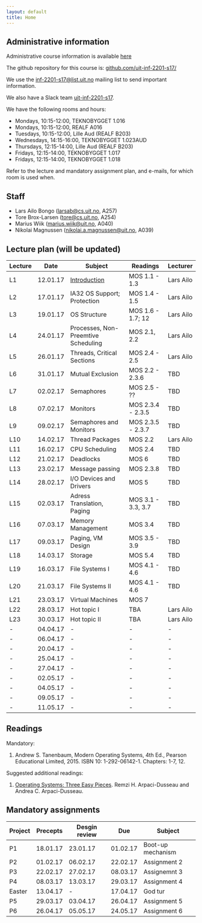 ```yaml
---
layout: default
title: Home
---
```


## Administrative information

Administrative course information is available [here](https://uit.no/utdanning/emner/emne/481430/inf-2201)

The github repository for this course is: [github.com/uit-inf-2201-s17/](https://github.com/uit-inf-2201-s17/)

We use the [inf-2201-s17@list.uit.no](https://list.uit.no/sympa/info/inf-2201-s17) mailing list to send important information.

We also have a Slack team [uit-inf-2201-s17](https://uit-inf-2201-s17.slack.com).

We have the following rooms and hours:

* Mondays, 10:15-12:00, TEKNOBYGGET 1.016
* Mondays, 10:15-12:00, REALF A016
* Tuesdays, 10:15-12:00, Lille Aud (REALF B203)
* Wednesdays, 14:15-16:00, TEKNOBYGGET 1.023AUD
* Thursdays, 12:15-14:00, Lille Aud (REALF B203)
* Fridays, 12:15-14:00, TEKNOBYGGET 1.017
* Fridays, 12:15-14:00, TEKNOBYGGET 1.018

Refer to the lecture and mandatory assignment plan, and e-mails, for which room is used when.

## Staff

* Lars Ailo Bongo (larsab@cs.uit.no, A257)
* Tore Brox-Larsen (tore@cs.uit.no, A254)
* Marius Wiik (marius.wiik@uit.no, A040)
* Nikolai Magnussen (nikolai.a.magnussen@uit.no, A039)

## Lecture plan (will be updated)

| Lecture | Date | Subject	    | Readings  | Lecturer  |
|---------|------|--------------|-----------|-----------|
| L1  | 12.01.17 | [Introduction](lectures/01-introduction.pptx) | MOS 1.1 - 1.3  | Lars Ailo |
| L2  | 17.01.17 | IA32 OS Support; Protection | MOS 1.4 - 1.5 | Lars Ailo |
| L3  | 19.01.17 | OS Structure | MOS 1.6 - 1.7; 12 | Lars Ailo |
| L4  | 24.01.17 | Processes, Non-Preemtive Scheduling | MOS 2.1, 2.2 | Lars Ailo |
| L5  | 26.01.17 | Threads, Critical Sections | MOS 2.4 - 2.5 | Lars Ailo |
| L6  | 31.01.17 | Mutual Exclusion | MOS 2.2 - 2.3.6 | TBD |
| L7  | 02.02.17 | Semaphores | MOS 2.5 - ?? | TBD |
| L8  | 07.02.17 | Monitors   | MOS 2.3.4 - 2.3.5 | TBD |
| L9  | 09.02.17 | Semaphores and Monitors | MOS 2.3.5 - 2.3.7 | TBD |
| L10 | 14.02.17 | Thread Packages | MOS 2.2 | Lars Ailo |
| L11 | 16.02.17 | CPU Scheduling | MOS 2.4 | TBD |
| L12 | 21.02.17 | Deadlocks | MOS 6 | TBD |
| L13 | 23.02.17 | Message passing | MOS 2.3.8 | TBD |
| L14 | 28.02.17 | I/O Devices and Drivers | MOS 5 | TBD |
| L15 | 02.03.17 | Adress Translation, Paging | MOS 3.1 - 3.3, 3.7| TBD |
| L16 | 07.03.17 | Memory Management | MOS 3.4 | TBD |
| L17 | 09.03.17 | Paging, VM Design | MOS 3.5 - 3.9 | TBD |
| L18 | 14.03.17 | Storage | MOS 5.4 | TBD |
| L19 | 16.03.17 | File Systems I | MOS 4.1 - 4.6 | TBD |
| L20 | 21.03.17 | File Systems II | MOS 4.1 - 4.6 | TBD |
| L21 | 23.03.17 | Virtual Machines | MOS 7 | |
| L22 | 28.03.17 | Hot topic I | TBA | Lars Ailo |
| L23 | 30.03.17 | Hot topic II | TBA | Lars Ailo |
| -   | 04.04.17 | - | - | - |
| -   | 06.04.17 | - | - | - |
| -   | 20.04.17 | - | - | - |
| -   | 25.04.17 | - | - | - |
| -   | 27.04.17 | - | - | - |
| -   | 02.05.17 | - | - | - |
| -   | 04.05.17 | - | - | - |
| -   | 09.05.17 | - | - | - |
| -   | 11.05.17 | - | - | - |

## Readings

Mandatory:

1. Andrew S. Tanenbaum, Modern Operating Systems, 4th Ed., Pearson Educational Limited, 2015. ISBN 10: 1-292-06142-1. Chapters: 1-7, 12.

Suggested additional readings:

1. [Operating Systems: Three Easy Pieces](http://pages.cs.wisc.edu/~remzi/OSTEP/). Remzi H. Arpaci-Dusseau and Andrea C. Arpaci-Dusseau.


## Mandatory assignments

| Project |	Precepts | Desgin review | Due | Subject|
|---------|----------|----------|----------|---------|
| P1 	  | 18.01.17 | 23.01.17 | 01.02.17 | Boot-up mechanism |
| P2      | 01.02.17 | 06.02.17 | 22.02.17 | Assignment 2 |
| P3      | 22.02.17 | 27.02.17 | 08.03.17 | Assignemnt 3 |
| P4      | 08.03.17 | 13.03.17 | 29.03.17 | Assignment 4 |
| Easter  | 13.04.17 | -        | 17.04.17 | God tur |
| P5      | 29.03.17 | 03.04.17 | 26.04.17 | Assignment 5 |
| P6      | 26.04.17 | 05.05.17 | 24.05.17 | Assignment 6 | 

